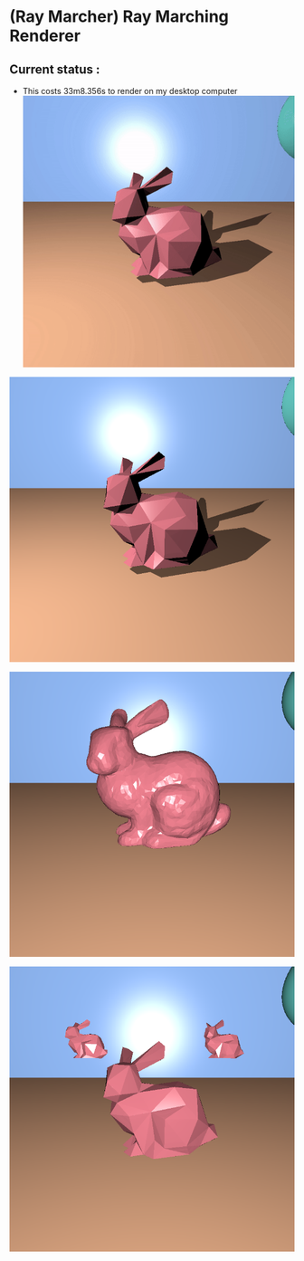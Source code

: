 # (Ray Marcher) Ray Marching Renderer

## Current status :

* This costs 33m8.356s to render on my desktop computer
![result](./exports/ray_marcher.gif)

![shadow](./exports/shadow.png)

![bunny](./exports/bunny.png)

![3bunnyLow](./exports/bunnyLow3.png)